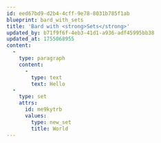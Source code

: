 ```yaml
---
id: eed67bd9-d2b4-4cff-9e78-8031b785f1ab
blueprint: bard_with_sets
title: 'Bard with <strong>Sets</strong>'
updated_by: b71f9f6f-4eb3-41d1-a936-adf45995bb38
updated_at: 1755068955
content:
  -
    type: paragraph
    content:
      -
        type: text
        text: Hello
  -
    type: set
    attrs:
      id: me9kytrb
      values:
        type: new_set
        title: World
---
```

